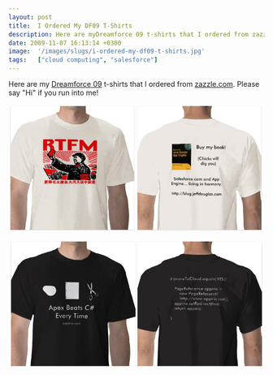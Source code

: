 ```yaml
---
layout: post
title:  I Ordered My DF09 T-Shirts
description: Here are myDreamforce 09 t-shirts that I ordered from zazzle.com . Please say Hi if you run into me!
date: 2009-11-07 16:13:14 +0300
image:  '/images/slugs/i-ordered-my-df09-t-shirts.jpg'
tags:   ["cloud computing", "salesforce"]
---
```

<p>Here are my <a href="http://www.salesforce.com/dreamforce/DF09/site/">Dreamforce 09</a> t-shirts that I ordered from <a href="http://www.zazzle.com">zazzle.com</a>. Please say "Hi" if you run into me!</p>
<p><img src="images/df09-shirt1_dztb2z.png" alt="" ></p>
<p><img src="images/df09-shirt2_khf7de.png" alt="" ></p>

